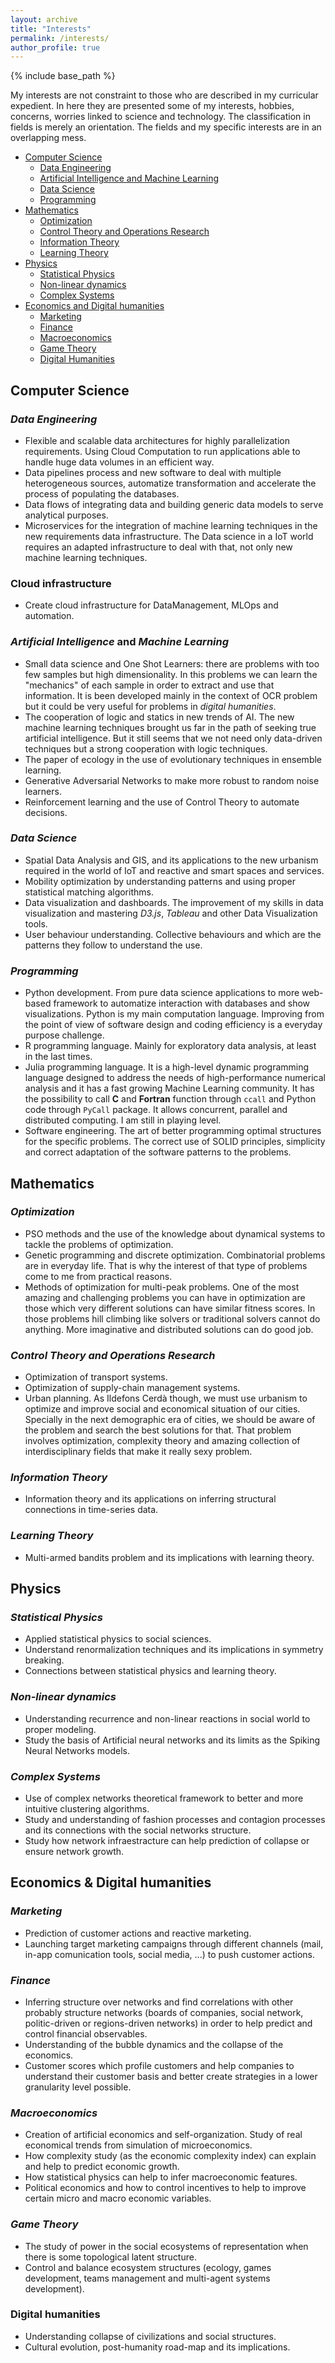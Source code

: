 ```yaml
---
layout: archive
title: "Interests"
permalink: /interests/
author_profile: true
---
```


{% include base_path %}

My interests are not constraint to those who are described in my curricular expedient.
In here they are presented some of my interests, hobbies, concerns, worries linked to science and technology.
The classification in fields is merely an orientation. The fields and my specific interests are in an overlapping mess.

* [Computer Science](#computer-science)
  - [Data Engineering](#data-engineering)
  - [Artificial Intelligence and Machine Learning](#artificial-intelligence-and-machine-learning)
  - [Data Science](#data-science)
  - [Programming](#programming)
* [Mathematics](#mathematics)
  - [Optimization](#optimization)
  - [Control Theory and Operations Research](#control-theory-and-operations-research)
  - [Information Theory](#information-theory)
  - [Learning Theory](#learning-theory)
* [Physics](#physics)
  - [Statistical Physics](#statistical-physics)
  - [Non-linear dynamics](#non-linear-dynamics)
  - [Complex Systems](#complex-systems)
* [Economics and Digital humanities](#economics-and-digital-humanities)
  - [Marketing](#marketing)
  - [Finance](#finance)
  - [Macroeconomics](#macroeconomics)
  - [Game Theory](#game-theory)
  - [Digital Humanities](#digital-humanities)


## Computer Science
### *Data Engineering*
* Flexible and scalable data architectures for highly parallelization requirements. Using Cloud Computation to run applications able to handle huge data volumes in an efficient way.
* Data pipelines process and new software to deal with multiple heterogeneous sources, automatize transformation and accelerate the process of populating the databases.
* Data flows of integrating data and building generic data models to serve analytical purposes.
* Microservices for the integration of machine learning techniques in the new requirements data infrastructure. The Data science in a IoT world requires an adapted infrastructure to deal with that, not only new machine learning techniques.

### Cloud infrastructure
* Create cloud infrastructure for DataManagement, MLOps and automation.

### *Artificial Intelligence* and *Machine Learning*
* Small data science and One Shot Learners: there are problems with too few samples but high dimensionality. In this problems we can learn the "mechanics" of each sample in order to extract and use that information. It is been developed mainly in the context of OCR problem but it could be very useful for problems in *digital humanities*.
* The cooperation of logic and statics in new trends of AI. The new machine learning techniques brought us far in the path of seeking true artificial intelligence. But it still seems that we not need only data-driven techniques but a strong cooperation with logic techniques.
* The paper of ecology in the use of evolutionary techniques in ensemble learning.
* Generative Adversarial Networks to make more robust to random noise learners.
* Reinforcement learning and the use of Control Theory to automate decisions.

### *Data Science*
* Spatial Data Analysis and GIS, and its applications to the new urbanism required in the world of IoT and reactive and smart spaces and services.
* Mobility optimization by understanding patterns and using proper statistical matching algorithms.
* Data visualization and dashboards. The improvement of my skills in data visualization and mastering *D3.js*, *Tableau* and other Data Visualization tools.
* User behaviour understanding. Collective behaviours and which are the patterns they follow to understand the use.

### *Programming*
* Python development. From pure data science applications to more web-based framework to automatize interaction with databases and show visualizations. Python is my main computation language. Improving from the point of view of software design and coding efficiency is a everyday purpose challenge.
* R programming language. Mainly for exploratory data analysis, at least in the last times.
* Julia programming language. It is a high-level dynamic programming language designed to address the needs of high-performance numerical analysis and it has a fast growing Machine Learning community. It has the possibility to call **C** and **Fortran** function through `ccall` and Python code through `PyCall` package. It allows concurrent, parallel and distributed computing. I am still in playing level.
* Software engineering. The art of better programming optimal structures for the specific problems. The correct use of SOLID principles, simplicity and correct adaptation of the software patterns to the problems.


## Mathematics
### *Optimization*
* PSO methods and the use of the knowledge about dynamical systems to tackle the problems of optimization.
* Genetic programming and discrete optimization. Combinatorial problems are in everyday life. That is why the interest of that type of problems come to me from practical reasons.
* Methods of optimization for multi-peak problems. One of the most amazing and challenging problems you can have in optimization are those which very different solutions can have similar fitness scores. In those problems hill climbing like solvers or traditional solvers cannot do anything. More imaginative and distributed solutions can do good job.

### *Control Theory and Operations Research*
* Optimization of transport systems.
* Optimization of supply-chain management systems. 
* Urban planning. As Ildefons Cerdà though, we must use urbanism to optimize and improve social and economical situation of our cities. Specially in the next demographic era of cities, we should be aware of the problem and search the best solutions for that. That problem involves optimization, complexity theory and amazing collection of interdisciplinary fields that make it really sexy problem.

### *Information Theory*
* Information theory and its applications on inferring structural connections in time-series data.

### *Learning Theory*
* Multi-armed bandits problem and its implications with learning theory.

## Physics
### *Statistical Physics*
* Applied statistical physics to social sciences.
* Understand renormalization techniques and its implications in symmetry breaking.
* Connections between statistical physics and learning theory.

### *Non-linear dynamics*
* Understanding recurrence and non-linear reactions in social world to proper modeling.
* Study the basis of Artificial neural networks and its limits as the Spiking Neural Networks models.

### *Complex Systems*
* Use of complex networks theoretical framework to better and more intuitive clustering algorithms.
* Study and understanding of fashion processes and contagion processes and its connections with the social networks structure.
* Study how network infraestracture can help prediction of collapse or ensure network growth.

## Economics & Digital humanities
### *Marketing*
* Prediction of customer actions and reactive marketing.
* Launching target marketing campaigns through different channels (mail, in-app comunication tools, social media, ...) to push customer actions.

### *Finance*
* Inferring structure over networks and find correlations with other probably structure networks (boards of companies, social network, politic-driven or regions-driven networks) in order to help predict and control financial observables.
* Understanding of the bubble dynamics and the collapse of the economics.
* Customer scores which profile customers and help companies to understand their customer basis and better create strategies in a lower granularity level possible. 

### *Macroeconomics*
* Creation of artificial economics and self-organization. Study of real economical trends from simulation of microeconomics.
* How complexity study (as the economic complexity index) can explain and help to predict economic growth.
* How statistical physics can help to infer macroeconomic features.
* Political economics and how to control incentives to help to improve certain micro and macro economic variables.

### *Game Theory*
* The study of power in the social ecosystems of representation when there is some topological latent structure.
* Control and balance ecosystem structures (ecology, games development, teams management and multi-agent systems development).

### Digital humanities
* Understanding collapse of civilizations and social structures.
* Cultural evolution, post-humanity road-map and its implications.

